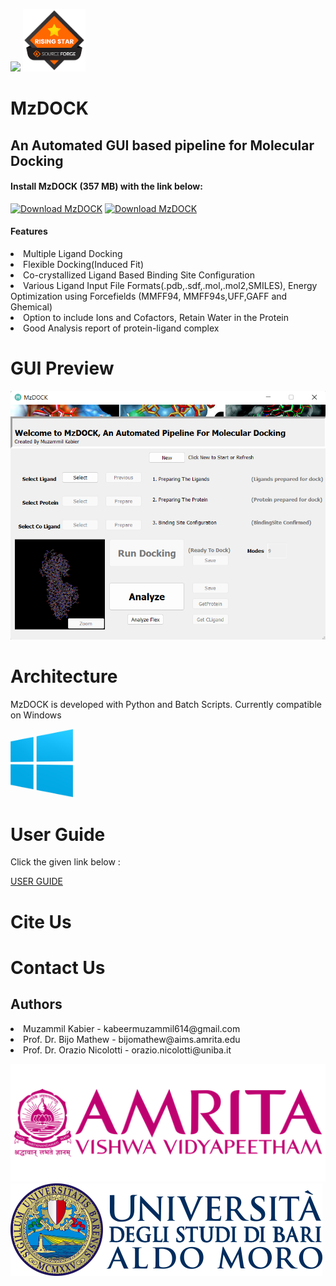 <p align="left" width="100%">
    <img src="Img/icon.ico" width="100">
    <img src="Img/risingstar.png" width="100">
</p>

    






# MzDOCK
<h2> An Automated GUI based pipeline for Molecular Docking </h2>
<h4> Install MzDOCK (357 MB) with the link below: </h4>
<a href="https://sourceforge.net/projects/mzdock/files/latest/download"><img alt="Download MzDOCK" src="https://a.fsdn.com/con/app/sf-download-button" width=276 height=48 srcset="https://a.fsdn.com/con/app/sf-download-button?button_size=2x 2x"></a>
<a href="https://sourceforge.net/projects/mzdock/files/latest/download"><img alt="Download MzDOCK" src="https://img.shields.io/sourceforge/dt/mzdock.svg" ></a>
<h4>Features</h4>
 <li>Multiple Ligand Docking</li>
 <li>Flexible Docking(Induced Fit)</li>
 <li>Co-crystallized Ligand Based Binding Site Configuration</li>
 <li>Various Ligand Input File Formats(.pdb,.sdf,.mol,.mol2,SMILES), Energy Optimization using Forcefields (MMFF94, MMFF94s,UFF,GAFF and Ghemical)</li>
 <li>Option to include Ions and Cofactors, Retain Water in the Protein</li>
 <li>Good Analysis report of protein-ligand complex</li>

# GUI Preview

<p align="left" >
    <img src="Img/damnson.png" >
</p>

# Architecture

<p>MzDOCK is developed with Python and Batch Scripts. Currently compatible on Windows </p>
<p align="left" width="100" >
    <img src="Img/win.png" width= "100" >
</p>

# User Guide
<p>Click the given link below :</p>
<a href="USER GUIDE/guide.docx"> USER GUIDE </a>

# Cite Us

# Contact Us

<h2>Authors</h2>
<li>Muzammil Kabier - kabeermuzammil614@gmail.com </li>
<li>Prof. Dr. Bijo Mathew - bijomathew@aims.amrita.edu </li>
<li>Prof. Dr. Orazio Nicolotti - orazio.nicolotti@uniba.it </li>

<p align="left" width="100" >
    <img src="Img/amrit.png">
    <img src="Img/unibax.png">
</p>




 
